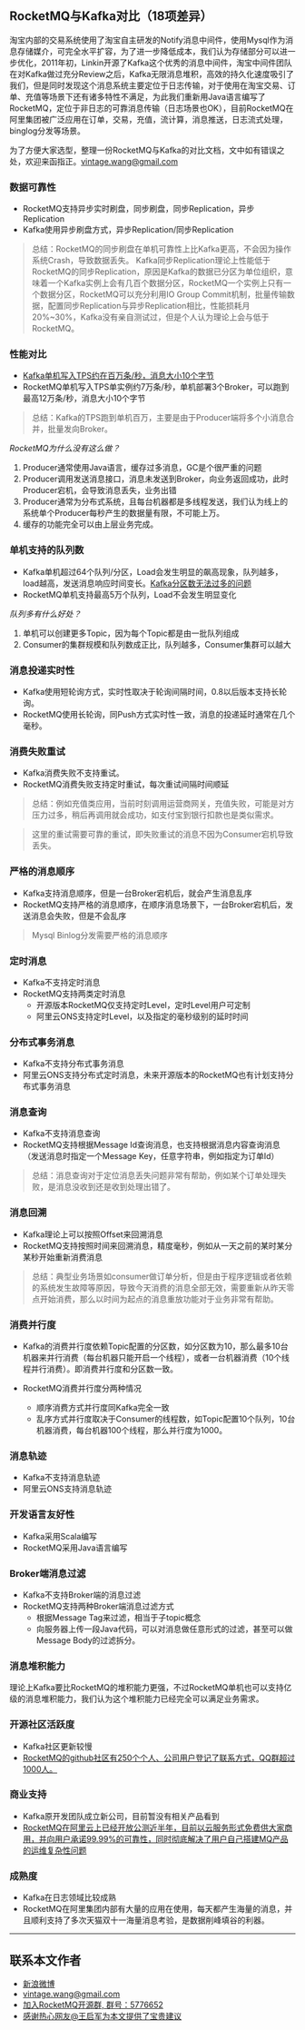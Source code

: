 ## RocketMQ与Kafka对比（18项差异）

淘宝内部的交易系统使用了淘宝自主研发的Notify消息中间件，使用Mysql作为消息存储媒介，可完全水平扩容，为了进一步降低成本，我们认为存储部分可以进一步优化，2011年初，Linkin开源了Kafka这个优秀的消息中间件，淘宝中间件团队在对Kafka做过充分Review之后，Kafka无限消息堆积，高效的持久化速度吸引了我们，但是同时发现这个消息系统主要定位于日志传输，对于使用在淘宝交易、订单、充值等场景下还有诸多特性不满足，为此我们重新用Java语言编写了RocketMQ，定位于非日志的可靠消息传输（日志场景也OK），目前RocketMQ在阿里集团被广泛应用在订单，交易，充值，流计算，消息推送，日志流式处理，binglog分发等场景。

为了方便大家选型，整理一份RocketMQ与Kafka的对比文档，文中如有错误之处，欢迎来函指正。[vintage.wang@gmail.com](vintage.wang@gmail.com)


### 数据可靠性
* RocketMQ支持异步实时刷盘，同步刷盘，同步Replication，异步Replication
* Kafka使用异步刷盘方式，异步Replication/同步Replication

> 总结：RocketMQ的同步刷盘在单机可靠性上比Kafka更高，不会因为操作系统Crash，导致数据丢失。
> Kafka同步Replication理论上性能低于RocketMQ的同步Replication，原因是Kafka的数据已分区为单位组织，意味着一个Kafka实例上会有几百个数据分区，RocketMQ一个实例上只有一个数据分区，RocketMQ可以充分利用IO Group Commit机制，批量传输数据，配置同步Replication与异步Replication相比，性能损耗月20%~30%，Kafka没有亲自测试过，但是个人认为理论上会与低于RocketMQ。

### 性能对比
* [Kafka单机写入TPS约在百万条/秒，消息大小10个字节](http://engineering.linkedin.com/kafka/benchmarking-apache-kafka-2-million-writes-second-three-cheap-machines)
* RocketMQ单机写入TPS单实例约7万条/秒，单机部署3个Broker，可以跑到最高12万条/秒，消息大小10个字节

> 总结：Kafka的TPS跑到单机百万，主要是由于Producer端将多个小消息合并，批量发向Broker。

*RocketMQ为什么没有这么做？*

1. Producer通常使用Java语言，缓存过多消息，GC是个很严重的问题
2. Producer调用发送消息接口，消息未发送到Broker，向业务返回成功，此时Producer宕机，会导致消息丢失，业务出错
3. Producer通常为分布式系统，且每台机器都是多线程发送，我们认为线上的系统单个Producer每秒产生的数据量有限，不可能上万。
4. 缓存的功能完全可以由上层业务完成。


### 单机支持的队列数
* Kafka单机超过64个队列/分区，Load会发生明显的飙高现象，队列越多，load越高，发送消息响应时间变长。[Kafka分区数无法过多的问题](http://blog.confluent.io/2015/03/12/how-to-choose-the-number-of-topicspartitions-in-a-kafka-cluster/)
* RocketMQ单机支持最高5万个队列，Load不会发生明显变化

*队列多有什么好处？*

1. 单机可以创建更多Topic，因为每个Topic都是由一批队列组成
2. Consumer的集群规模和队列数成正比，队列越多，Consumer集群可以越大

### 消息投递实时性
* Kafka使用短轮询方式，实时性取决于轮询间隔时间，0.8以后版本支持长轮询。
* RocketMQ使用长轮询，同Push方式实时性一致，消息的投递延时通常在几个毫秒。


### 消费失败重试
* Kafka消费失败不支持重试。
* RocketMQ消费失败支持定时重试，每次重试间隔时间顺延

> 总结：例如充值类应用，当前时刻调用运营商网关，充值失败，可能是对方压力过多，稍后再调用就会成功，如支付宝到银行扣款也是类似需求。

> 这里的重试需要可靠的重试，即失败重试的消息不因为Consumer宕机导致丢失。

### 严格的消息顺序
* Kafka支持消息顺序，但是一台Broker宕机后，就会产生消息乱序
* RocketMQ支持严格的消息顺序，在顺序消息场景下，一台Broker宕机后，发送消息会失败，但是不会乱序

> Mysql Binlog分发需要严格的消息顺序


### 定时消息
* Kafka不支持定时消息
* RocketMQ支持两类定时消息
	* 开源版本RocketMQ仅支持定时Level，定时Level用户可定制
	* 阿里云ONS支持定时Level，以及指定的毫秒级别的延时时间

### 分布式事务消息
* Kafka不支持分布式事务消息
* 阿里云ONS支持分布式定时消息，未来开源版本的RocketMQ也有计划支持分布式事务消息

### 消息查询
* Kafka不支持消息查询
* RocketMQ支持根据Message Id查询消息，也支持根据消息内容查询消息（发送消息时指定一个Message Key，任意字符串，例如指定为订单Id）

> 总结：消息查询对于定位消息丢失问题非常有帮助，例如某个订单处理失败，是消息没收到还是收到处理出错了。

### 消息回溯
* Kafka理论上可以按照Offset来回溯消息
* RocketMQ支持按照时间来回溯消息，精度毫秒，例如从一天之前的某时某分某秒开始重新消费消息

> 总结：典型业务场景如consumer做订单分析，但是由于程序逻辑或者依赖的系统发生故障等原因，导致今天消费的消息全部无效，需要重新从昨天零点开始消费，那么以时间为起点的消息重放功能对于业务非常有帮助。


### 消费并行度
* Kafka的消费并行度依赖Topic配置的分区数，如分区数为10，那么最多10台机器来并行消费（每台机器只能开启一个线程），或者一台机器消费（10个线程并行消费）。即消费并行度和分区数一致。

* RocketMQ消费并行度分两种情况
	* 顺序消费方式并行度同Kafka完全一致
	* 乱序方式并行度取决于Consumer的线程数，如Topic配置10个队列，10台机器消费，每台机器100个线程，那么并行度为1000。


### 消息轨迹
* Kafka不支持消息轨迹
* 阿里云ONS支持消息轨迹

### 开发语言友好性
* Kafka采用Scala编写
* RocketMQ采用Java语言编写

### Broker端消息过滤
* Kafka不支持Broker端的消息过滤
* RocketMQ支持两种Broker端消息过滤方式
	* 根据Message Tag来过滤，相当于子topic概念
	* 向服务器上传一段Java代码，可以对消息做任意形式的过滤，甚至可以做Message Body的过滤拆分。

### 消息堆积能力

理论上Kafka要比RocketMQ的堆积能力更强，不过RocketMQ单机也可以支持亿级的消息堆积能力，我们认为这个堆积能力已经完全可以满足业务需求。

### 开源社区活跃度
* Kafka社区更新较慢
* [RocketMQ的github社区有250个个人、公司用户登记了联系方式，QQ群超过1000人。](https://github.com/alibaba/RocketMQ/issues/1)

### 商业支持
* Kafka原开发团队成立新公司，目前暂没有相关产品看到
* [RocketMQ在阿里云上已经开放公测近半年，目前以云服务形式免费供大家商用，并向用户承诺99.99%的可靠性，同时彻底解决了用户自己搭建MQ产品的运维复杂性问题](http://www.aliyun.com/product/ons)

### 成熟度
* Kafka在日志领域比较成熟
* RocketMQ在阿里集团内部有大量的应用在使用，每天都产生海量的消息，并且顺利支持了多次天猫双十一海量消息考验，是数据削峰填谷的利器。


----------

## 联系本文作者
* [新浪微博](http://weibo.com/vintagewangxr)
* vintage.wang@gmail.com
* [加入RocketMQ开源群, 群号：5776652](http://url.cn/Knxm0o)
* [感谢热心网友@王启军为本文提供了宝贵建议](http://blog.csdn.net/douliw/article/details/44179009)
